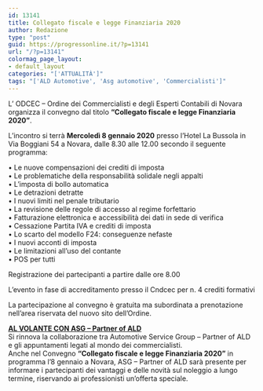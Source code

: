 ```yaml
---
id: 13141
title: Collegato fiscale e legge Finanziaria 2020
author: Redazione
type: "post"
guid: https://progressonline.it/?p=13141
url: "/?p=13141"
colormag_page_layout:
- default_layout
categories: "['ATTUALITÀ']"
tags: "['ALD Automotive', 'Asg automotive', 'Commercialisti']"
---
```


L’ ODCEC – Ordine dei Commercialisti e degli Esperti Contabili di Novara organizza il convegno dal titolo **“Collegato fiscale e legge Finanziaria 2020”**.

L’incontro si terrà **Mercoledì 8 gennaio 2020** presso l’Hotel La Bussola in Via Boggiani 54 a Novara, dalle 8.30 alle 12.00 secondo il seguente programma:

• Le nuove compensazioni dei crediti di imposta  
• Le problematiche della responsabilità solidale negli appalti  
• L’imposta di bollo automatica  
• Le detrazioni detratte  
• I nuovi limiti nel penale tributario  
• La revisione delle regole di accesso al regime forfettario  
• Fatturazione elettronica e accessibilità dei dati in sede di verifica  
• Cessazione Partita IVA e crediti di imposta  
• Lo scarto del modello F24: conseguenze nefaste  
• I nuovi acconti di imposta  
• Le limitazioni all’uso del contante  
• POS per tutti

Registrazione dei partecipanti a partire dalle ore 8.00

L’evento in fase di accreditamento presso il Cndcec per n. 4 crediti formativi

La partecipazione al convegno è gratuita ma subordinata a prenotazione nell’area riservata del nuovo sito dell’Ordine.

 **[AL VOLANTE CON ASG – Partner of ALD](https://www.automotivesg.com/)**  
Si rinnova la collaborazione tra Automotive Service Group – Partner of ALD e gli appuntamenti legati al mondo dei commercialisti.  
Anche nel Convegno **“Collegato fiscale e legge Finanziaria 2020”** in programma l’8 gennaio a Novara, ASG – Partner of ALD sarà presente per informare i partecipanti dei vantaggi e delle novità sul noleggio a lungo termine, riservando ai professionisti un’offerta speciale.